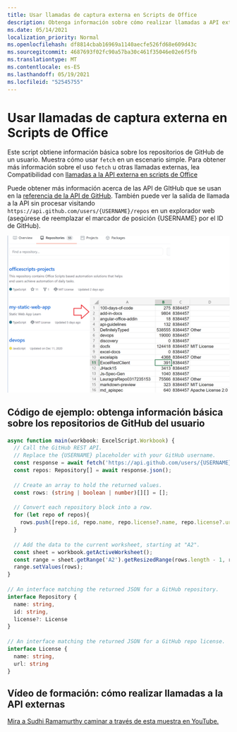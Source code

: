 ```yaml
---
title: Usar llamadas de captura externa en Scripts de Office
description: Obtenga información sobre cómo realizar llamadas a API externas en scripts de Office.
ms.date: 05/14/2021
localization_priority: Normal
ms.openlocfilehash: df8814cbab16969a1140aecfe526fd68e609d43c
ms.sourcegitcommit: 4687693f02fc90a57ba30c461f35046e02e6f5fb
ms.translationtype: MT
ms.contentlocale: es-ES
ms.lasthandoff: 05/19/2021
ms.locfileid: "52545755"
---
```

# <a name="use-external-fetch-calls-in-office-scripts"></a>Usar llamadas de captura externa en Scripts de Office

Este script obtiene información básica sobre los repositorios de GitHub de un usuario. Muestra cómo usar `fetch` en un escenario simple. Para obtener más información sobre el uso `fetch` u otras llamadas externas, lea Compatibilidad con [llamadas a la API externa en scripts de Office](../../develop/external-calls.md)

Puede obtener más información acerca de las API de GItHub que se usan en la [referencia de la API de GitHub](https://docs.github.com/rest/reference/repos#list-repositories-for-a-user). También puede ver la salida de llamada a la API sin procesar visitando `https://api.github.com/users/{USERNAME}/repos` en un explorador web (asegúrese de reemplazar el marcador de posición {USERNAME} por el ID de GitHub).

![Obtener ejemplos de información de repositorios](../../images/git.png)

## <a name="sample-code-get-basic-information-about-users-github-repositories"></a>Código de ejemplo: obtenga información básica sobre los repositorios de GitHub del usuario

```TypeScript
async function main(workbook: ExcelScript.Workbook) {
  // Call the GitHub REST API.
  // Replace the {USERNAME} placeholder with your GitHub username.
  const response = await fetch('https://api.github.com/users/{USERNAME}/repos');
  const repos: Repository[] = await response.json();
  
  // Create an array to hold the returned values.
  const rows: (string | boolean | number)[][] = [];

  // Convert each repository block into a row.
  for (let repo of repos){ 
    rows.push([repo.id, repo.name, repo.license?.name, repo.license?.url])
  }

  // Add the data to the current worksheet, starting at "A2".
  const sheet = workbook.getActiveWorksheet();
  const range = sheet.getRange('A2').getResizedRange(rows.length - 1, rows[0].length - 1);
  range.setValues(rows);
}

// An interface matching the returned JSON for a GitHub repository.
interface Repository {
  name: string,
  id: string,
  license?: License 
}

// An interface matching the returned JSON for a GitHub repo license.
interface License {
  name: string,
  url: string
}
```

## <a name="training-video-how-to-make-external-api-calls"></a>Vídeo de formación: cómo realizar llamadas a la API externas

[Mira a Sudhi Ramamurthy caminar a través de esta muestra en YouTube.](https://youtu.be/fulP29J418E)
